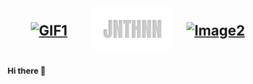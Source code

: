 <h1 align="center">
  <div style="display:flex;justify-content:space-between;align-items:center;width:100%;">
    <div style="flex:1;">
      <a href="https://media2.giphy.com/media/v1.Y2lkPTc5MGI3NjExZDZxNWkzcTVneHg5Znl6dmNzNHY5dHV4a3E4cDhzeGVoazB0eTB4YiZlcD12MV9pbnRlcm5hbF9naWZfYnlfaWQmY3Q9cw/BXjqytvu9bKzCUHdzz/giphy.gif">
        <img src="https://giphy.com/embed/BXjqytvu9bKzCUHdzz" alt="GIF1" style="width:100%;height:auto;object-fit:cover;">
      </a>
    </div>
    <div style="flex:1;">
      <a href="https://github.com/JNTHNN/JNTHNN">
        <img src="https://raw.githubusercontent.com/JNTHNN/JNTHNN/bc9802ccfd9b1c261bafce58d49ffcdc866876b7/JNTHNN.svg?token=A23ZP2JULH46UZYZFWTUG7DGGZTEO" alt="JNTHNN" style="width:100%;height:auto;object-fit:cover;">
      </a>
    </div>
    <div style="flex:1;text-align:center;">
      <a href="https://media2.giphy.com/media/v1.Y2lkPTc5MGI3NjExZDZxNWkzcTVneHg5Znl6dmNzNHY5dHV4a3E4cDhzeGVoazB0eTB4YiZlcD12MV9pbnRlcm5hbF9naWZfYnlfaWQmY3Q9cw/BXjqytvu9bKzCUHdzz/giphy.gif">
        <img src="https://example.com/your-image-url" alt="Image2" style="width:100%;height:auto;object-fit:cover;">
      </a>
    </div>
  </div>
</h1>

### Hi there 👋

<!--
**JNTHNN/JNTHNN** is a ✨ _special_ ✨ repository because its `README.md` (this file) appears on your GitHub profile.

Here are some ideas to get you started:

- 🔭 I’m currently working on ...
- 🌱 I’m currently learning ...
- 👯 I’m looking to collaborate on ...
- 🤔 I’m looking for help with ...
- 💬 Ask me about ...
- 📫 How to reach me: ...
- 😄 Pronouns: ...
- ⚡ Fun fact: ...
-->
